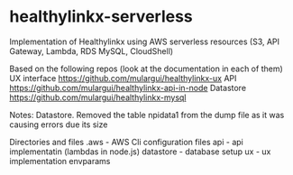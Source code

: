 # healthylinkx-serverless
Implementation of Healthylinkx using AWS serverless resources (S3, API Gateway, Lambda, RDS MySQL, CloudShell)

Based on the following repos (look at the documentation in each of them)
UX interface https://github.com/mulargui/healthylinkx-ux
API https://github.com/mulargui/healthylinkx-api-in-node
Datastore https://github.com/mulargui/healthylinkx-mysql

Notes:
Datastore. Removed the table npidata1 from the dump file as it was causing errors due its size

Directories and files
.aws - AWS Cli configuration files
api - api implementatin (lambdas in node.js)
datastore - database setup
ux - ux implementation
envparams


